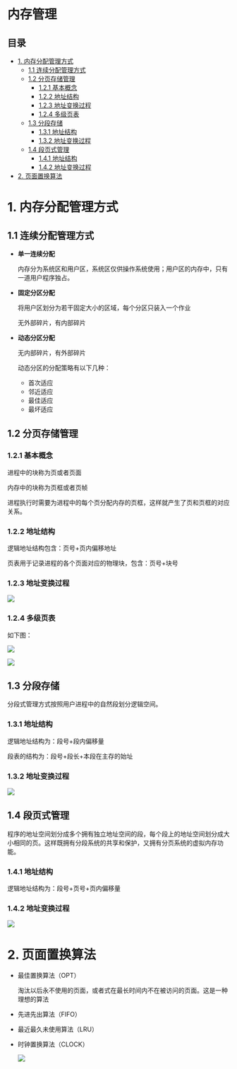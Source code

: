 # 内存管理

## 目录

- [1. 内存分配管理方式](#1-内存分配管理方式)
  - [1.1 连续分配管理方式](#11-连续分配管理方式)
  - [1.2 分页存储管理](#12-分页存储管理)
    - [1.2.1 基本概念](#121-基本概念)
    - [1.2.2 地址结构](#122-地址结构)
    - [1.2.3 地址变换过程](#123-地址变换过程)
    - [1.2.4 多级页表](#124-多级页表)
  - [1.3 分段存储](#13-分段存储)
    - [1.3.1 地址结构](#131-地址结构)
    - [1.3.2 地址变换过程](#132-地址变换过程)
  - [1.4 段页式管理](#14-段页式管理)
    - [1.4.1 地址结构](#141-地址结构)
    - [1.4.2 地址变换过程](#142-地址变换过程)
- [2. 页面置换算法](#2-页面置换算法)

# 1. 内存分配管理方式

## 1.1 连续分配管理方式

- **单一连续分配**

  内存分为系统区和用户区，系统区仅供操作系统使用；用户区的内存中，只有一道用户程序独占。
- **固定分区分配**

  将用户区划分为若干固定大小的区域，每个分区只装入一个作业

  无外部碎片，有内部碎片
- **动态分区分配**

  无内部碎片，有外部碎片

  动态分区的分配策略有以下几种：
  - 首次适应
  - 邻近适应
  - 最佳适应
  - 最坏适应

## 1.2 分页存储管理

### 1.2.1 基本概念

进程中的块称为页或者页面

内存中的块称为页框或者页帧

进程执行时需要为进程中的每个页分配内存的页框，这样就产生了页和页框的对应关系。

### 1.2.2 地址结构

逻辑地址结构包含：页号+页内偏移地址

页表用于记录进程的各个页面对应的物理块，包含：页号+块号

### 1.2.3 地址变换过程

![](image/image_PpYxLTS1Sd.png)

### 1.2.4 多级页表

如下图：

![](image/image_wvkgBAUqTk.png)

![](image/image_G_u_tybN_L.png)

## 1.3 分段存储

分段式管理方式按照用户进程中的自然段划分逻辑空间。

### 1.3.1 地址结构

逻辑地址结构为：段号+段内偏移量

段表的结构为：段号+段长+本段在主存的始址

### 1.3.2 地址变换过程

![](image/image_BxjGVxcCpL.png)

## 1.4 段页式管理

程序的地址空间划分成多个拥有独立地址空间的段，每个段上的地址空间划分成大小相同的页。这样既拥有分段系统的共享和保护，又拥有分页系统的虚拟内存功能。

### 1.4.1 地址结构

逻辑地址结构为：段号+页号+页内偏移量

### 1.4.2 地址变换过程

![](image/image_nqPO6wy7Ai.png)

# 2. 页面置换算法

- 最佳置换算法（OPT）

  淘汰以后永不使用的页面，或者式在最长时间内不在被访问的页面。这是一种理想的算法
- 先进先出算法（FIFO）
- 最近最久未使用算法（LRU）
- 时钟置换算法（CLOCK）

  ![](image/image__YyN1r1Wc5.png)
